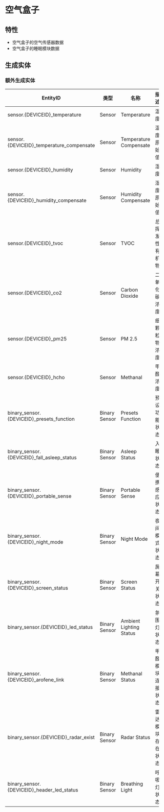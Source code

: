 # 空气盒子

## 特性

- 空气盒子的空气传感器数据
- 空气盒子的睡眠模块数据

## 生成实体

### 额外生成实体

| EntityID                                     | 类型          | 名称                    | 描述             |
| -------------------------------------------- | ------------- | ----------------------- | ---------------- |
| sensor.{DEVICEID}\_temperature               | Sensor        | Temperature             | 温度             |
| sensor.{DEVICEID}\_temperature_compensate    | Sensor        | Temperature Compensate  | 温度原始值       |
| sensor.{DEVICEID}\_humidity                  | Sensor        | Humidity                | 湿度             |
| sensor.{DEVICEID}\_humidity_compensate       | Sensor        | Humidity Compensate     | 湿度原始值       |
| sensor.{DEVICEID}\_tvoc                      | Sensor        | TVOC                    | 总挥发性有机物   |
| sensor.{DEVICEID}\_co2                       | Sensor        | Carbon Dioxide          | 二氧化碳浓度     |
| sensor.{DEVICEID}\_pm25                      | Sensor        | PM 2.5                  | 细颗粒物浓度     |
| sensor.{DEVICEID}\_hcho                      | Sensor        | Methanal                | 甲醛浓度         |
| binary_sensor.{DEVICEID}\_presets_function   | Binary Sensor | Presets Function        | 预设功能状态     |
| binary_sensor.{DEVICEID}\_fall_asleep_status | Binary Sensor | Asleep Status           | 入睡状态         |
| binary_sensor.{DEVICEID}\_portable_sense     | Binary Sensor | Portable Sense          | 便携感应状态     |
| binary_sensor.{DEVICEID}\_night_mode         | Binary Sensor | Night Mode              | 夜间模式状态     |
| binary_sensor.{DEVICEID}\_screen_status      | Binary Sensor | Screen Status           | 屏幕开关状态     |
| binary_sensor.{DEVICEID}\_led_status         | Binary Sensor | Ambient Lighting Status | 氛围灯状态       |
| binary_sensor.{DEVICEID}\_arofene_link       | Binary Sensor | Methanal Status         | 甲醛模块连接状态 |
| binary_sensor.{DEVICEID}\_radar_exist        | Binary Sensor | Radar Status            | 雷达模块存在状态 |
| binary_sensor.{DEVICEID}\_header_led_status  | Binary Sensor | Breathing Light         | 呼吸灯状态       |
